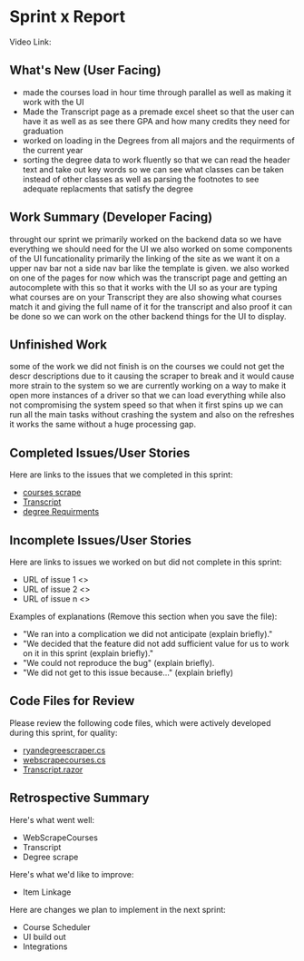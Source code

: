 # Sprint x Report 
Video Link: 
## What's New (User Facing)
 * made the courses load in hour time through parallel as well as making it work with the UI
 * Made the Transcript page as a premade excel sheet so that the user can have it as well as as see there GPA and how many credits they need for graduation 
 * worked on loading in the Degrees from all majors and the requirments of the current year
 * sorting the degree data to work fluently so that we can read the header text and take out key words so we can see what classes can be taken instead of other classes as well as parsing the footnotes to see adequate replacments that satisfy the degree

## Work Summary (Developer Facing)
throught our sprint we primarily worked on the backend data so we have everything we should need for the UI we also worked on some components of the UI funcationality primarily the linking of the site as we want it on a upper nav bar not a side nav bar like the template is given. we also worked on one of the pages for now which was the transcript page and getting an autocomplete with this so that it works with the UI so as your are typing what courses are on your Transcript they are also showing what courses match it and giving the full name of it for the transcript and also proof it can be done so we can work on the other backend things for the UI to display.

## Unfinished Work
some of the work we did not finish is on the courses we could not get the descr descriptions due to it causing the scraper to break and it would cause more strain to the system so we are currently working on a way to make it open more instances of a driver so that we can load everything while also not compromising the system speed so that when it first spins up we can run all the main tasks without crashing the system and also on the refreshes it works the same without a huge  processing gap.

## Completed Issues/User Stories
Here are links to the issues that we completed in this sprint:

 * [ courses scrape](https://github.com/gudino27/Virtual-Counselor/issues/19)
 * [Transcript](https://github.com/gudino27/Virtual-Counselor/issues/8)
 * [degree Requirments](https://github.com/gudino27/Virtual-Counselor/issues/20)
 
 ## Incomplete Issues/User Stories
 Here are links to issues we worked on but did not complete in this sprint:
 
 * URL of issue 1 <<One sentence explanation of why issue was not completed>>
 * URL of issue 2 <<One sentence explanation of why issue was not completed>>
 * URL of issue n <<One sentence explanation of why issue was not completed>>
 
 Examples of explanations (Remove this section when you save the file):
  * "We ran into a complication we did not anticipate (explain briefly)." 
  * "We decided that the feature did not add sufficient value for us to work on it in this sprint (explain briefly)."
  * "We could not reproduce the bug" (explain briefly).
  * "We did not get to this issue because..." (explain briefly)

## Code Files for Review
Please review the following code files, which were actively developed during this sprint, for quality:
 * [ryandegreescraper.cs](https://github.com/gudino27/Virtual-Counselor/blob/Ryan's_Work/VirtualCounselor/Backend/RyansDegreeScraper.cs)
 * [webscrapecourses.cs](https://github.com/gudino27/Virtual-Counselor/blob/main/VirtualCounselor/Backend/webscrapecourses.cs)
 * [Transcript.razor](https://github.com/gudino27/Virtual-Counselor/blob/main/VirtualCounselor/Components/Pages/Transcript.razor)
 
## Retrospective Summary
Here's what went well:
  * WebScrapeCourses
  * Transcript
  * Degree scrape
 
Here's what we'd like to improve:
   * Item Linkage
  
Here are changes we plan to implement in the next sprint:
   * Course Scheduler
   * UI build out
   * Integrations
